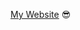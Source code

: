 [My Website](https://abdallahokasha.github.io/about "https://abdallahokasha.github.io/about") :sunglasses:
